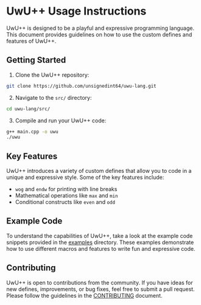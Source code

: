 # UwU++ Usage Instructions

UwU++ is designed to be a playful and expressive programming language. This document provides guidelines on how to use the custom defines and features of UwU++.

## Getting Started

1. Clone the UwU++ repository:

```bash
git clone https://github.com/unsignedint64/uwu-lang.git
```

2. Navigate to the `src/` directory:

```bash
cd uwu-lang/src/
```

3. Compile and run your UwU++ code:

```bash
g++ main.cpp -o uwu
./uwu
```

## Key Features

UwU++ introduces a variety of custom defines that allow you to code in a unique and expressive style. Some of the key features include:

- `wog` and `endw` for printing with line breaks
- Mathematical operations like `max` and `min`
- Conditional constructs like `even` and `odd`

## Example Code

To understand the capabilities of UwU++, take a look at the example code snippets provided in the [examples](./examples) directory. These examples demonstrate how to use different macros and features to write fun and expressive code.

## Contributing

UwU++ is open to contributions from the community. If you have ideas for new defines, improvements, or bug fixes, feel free to submit a pull request. Please follow the guidelines in the [CONTRIBUTING](../CONTRIBUTING.md) document.
